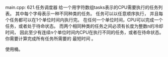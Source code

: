 main.cpp:
621.任务调度器
给一个用字符数组tasks表示的CPU需要执行的任务列表。
其中每个字母表示一种不同种类的任务。
任务可以以任意顺序执行，
并且每个任务都可以在1个单位时间内执行完。
在任何一个单位时间，CPU可以完成一个任务，或者处于待命状态。
而两个相同种类的任务之间必须有长度为整数n的冷却时间，
因此至少有连续n个单位时间内CPU在执行不同的任务，或者在待命状态。
你需要计算完成所有任务所需要的 最短时间 。

使用桶。
